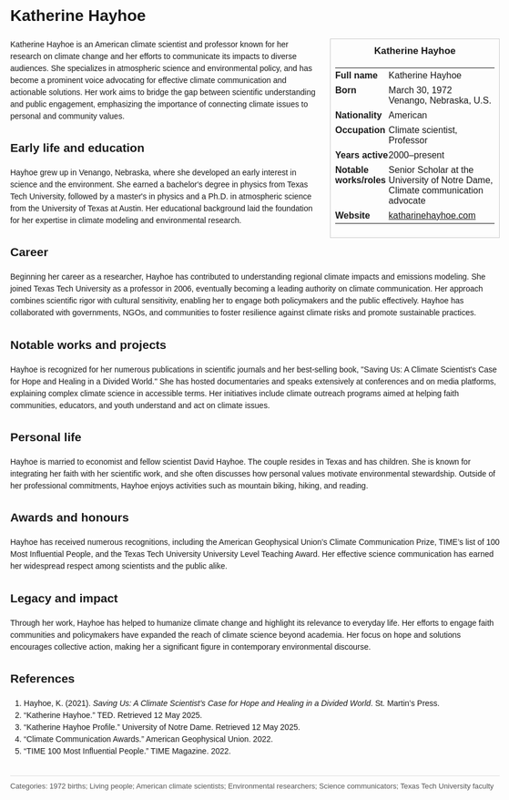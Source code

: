 <!DOCTYPE html>
<html>
<head>
  <title>Katherine Hayhoe – Profile</title>
  <style>
    body { font-family: Arial, sans-serif; margin: 2rem auto; max-width: 960px; line-height: 1.5; }
    aside.infobox { float: right; width: 280px; margin: 0 0 1rem 1.5rem; border: 1px solid #ccc; padding: 0.5rem; font-size: 0.9rem; }
    aside.infobox h3 { text-align: center; margin-top: 0; }
    aside.infobox table { width: 100%; border-collapse: collapse; }
    aside.infobox td { padding: 0.25rem 0; vertical-align: top; }
    h1 { margin-top: 0; }
    footer.categories { font-size: 0.8rem; color: #555; border-top: 1px solid #ddd; padding-top: 0.5rem; margin-top: 2rem; }
  </style>
</head>
<body>
  <h1>Katherine Hayhoe</h1>
  <aside class="infobox">
    <h3>Katherine Hayhoe</h3>
    <table>
      <tr><td><strong>Full name</strong></td><td>Katherine Hayhoe</td></tr>
      <tr><td><strong>Born</strong></td><td>March 30, 1972<br>Venango, Nebraska, U.S.</td></tr>
      <tr><td><strong>Nationality</strong></td><td>American</td></tr>
      <tr><td><strong>Occupation</strong></td><td>Climate scientist, Professor</td></tr>
      <tr><td><strong>Years active</strong></td><td>2000–present</td></tr>
      <tr><td><strong>Notable works/roles</strong></td><td>Senior Scholar at the University of Notre Dame, Climate communication advocate</td></tr>
      <tr><td><strong>Website</strong></td><td><a href="https://katharinehayhoe.com">katharinehayhoe.com</a></td></tr>
    </table>
  </aside>
  <p>Katherine Hayhoe is an American climate scientist and professor known for her research on climate change and her efforts to communicate its impacts to diverse audiences. She specializes in atmospheric science and environmental policy, and has become a prominent voice advocating for effective climate communication and actionable solutions. Her work aims to bridge the gap between scientific understanding and public engagement, emphasizing the importance of connecting climate issues to personal and community values.</p>
  
  <h2>Early life and education</h2>
  <p>Hayhoe grew up in Venango, Nebraska, where she developed an early interest in science and the environment. She earned a bachelor's degree in physics from Texas Tech University, followed by a master's in physics and a Ph.D. in atmospheric science from the University of Texas at Austin. Her educational background laid the foundation for her expertise in climate modeling and environmental research.</p>
  
  <h2>Career</h2>
  <p>Beginning her career as a researcher, Hayhoe has contributed to understanding regional climate impacts and emissions modeling. She joined Texas Tech University as a professor in 2006, eventually becoming a leading authority on climate communication. Her approach combines scientific rigor with cultural sensitivity, enabling her to engage both policymakers and the public effectively. Hayhoe has collaborated with governments, NGOs, and communities to foster resilience against climate risks and promote sustainable practices.</p>
  
  <h2>Notable works and projects</h2>
  <p>Hayhoe is recognized for her numerous publications in scientific journals and her best-selling book, "Saving Us: A Climate Scientist's Case for Hope and Healing in a Divided World." She has hosted documentaries and speaks extensively at conferences and on media platforms, explaining complex climate science in accessible terms. Her initiatives include climate outreach programs aimed at helping faith communities, educators, and youth understand and act on climate issues.</p>
  
  <h2>Personal life</h2>
  <p>Hayhoe is married to economist and fellow scientist David Hayhoe. The couple resides in Texas and has children. She is known for integrating her faith with her scientific work, and she often discusses how personal values motivate environmental stewardship. Outside of her professional commitments, Hayhoe enjoys activities such as mountain biking, hiking, and reading.</p>
  
  <h2>Awards and honours</h2>
  <p>Hayhoe has received numerous recognitions, including the American Geophysical Union’s Climate Communication Prize, TIME’s list of 100 Most Influential People, and the Texas Tech University University Level Teaching Award. Her effective science communication has earned her widespread respect among scientists and the public alike.</p>
  
  <h2>Legacy and impact</h2>
  <p>Through her work, Hayhoe has helped to humanize climate change and highlight its relevance to everyday life. Her efforts to engage faith communities and policymakers have expanded the reach of climate science beyond academia. Her focus on hope and solutions encourages collective action, making her a significant figure in contemporary environmental discourse.</p>
  
  <h2>References</h2>
  <ol>
    <li>Hayhoe, K. (2021). <i>Saving Us: A Climate Scientist’s Case for Hope and Healing in a Divided World</i>. St. Martin’s Press.</li>
    <li>“Katherine Hayhoe.” TED. Retrieved 12 May 2025.</li>
    <li>“Katherine Hayhoe Profile.” University of Notre Dame. Retrieved 12 May 2025.</li>
    <li>“Climate Communication Awards.” American Geophysical Union. 2022.</li>
    <li>“TIME 100 Most Influential People.” TIME Magazine. 2022.</li>
  </ol>
  
  <footer class="categories">Categories: 1972 births; Living people; American climate scientists; Environmental researchers; Science communicators; Texas Tech University faculty</footer>
</body>
</html>